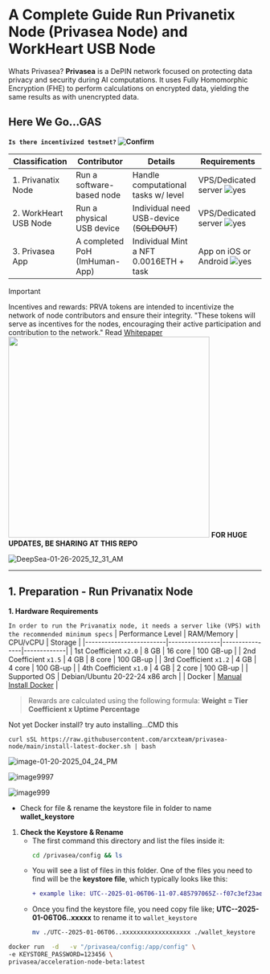 # A Complete Guide Run Privanetix Node (Privasea Node) and WorkHeart USB Node

Whats Privasea? **Privasea** is a DePIN network focused on protecting data privacy and security during AI computations. It uses Fully Homomorphic Encryption (FHE) to perform calculations on encrypted data, yielding the same results as with unencrypted data.

## Here We Go...GAS 
**`Is there incentivized testnet?` ![Confirm](https://img.shields.io/badge/confirm-yes-brightgreen)**

| Classification                   | Contributor                    | Details                              | Requirements                  |
|----------------------------------|--------------------------------|--------------------------------------|-------------------------------|
| 1. Privanatix Node               | Run a software-based node      | Handle computational tasks w/ level      | VPS/Dedicated server ![yes](https://img.shields.io/badge/yes-brightgreen)  |
| 2. WorkHeart USB Node            | Run a physical USB device      | Individual need USB-device (~~SOLDOUT~~) | VPS/Dedicated server ![yes](https://img.shields.io/badge/yes-brightgreen)  |
| 3. Privasea App                  | A completed PoH (ImHuman-App)  | Individual Mint a NFT 0.0016ETH + task   | App on iOS or Android ![yes](https://img.shields.io/badge/yes-brightgreen) |

> [!IMPORTANT]
> Incentives and rewards: PRVA tokens are intended to incentivize the network of node contributors and ensure their integrity. "These tokens will serve as incentives for the nodes, encouraging their active participation and contribution to the network." Read [Whitepaper](https://privasea.ai/whitepaper)  <img src="https://github.com/user-attachments/assets/8dd49f17-867a-40f2-a6da-aa9ce564db74" width="400"> **FOR HUGE UPDATES, BE SHARING AT THIS REPO**

![DeepSea-01-26-2025_12_31_AM](https://github.com/user-attachments/assets/81a4ff84-a89f-4ef9-99cc-078bfde7bdee)

---

## 1. Preparation - Run Privanatix Node
**1. Hardware Requirements**

`In order to run the Privanatix node, it needs a server like (VPS) with the recommended minimum specs`
| Performance Level       | RAM/Memory     | CPU/vCPU       | Storage     |
|-------------------------|----------------|----------------|-------------|
| 1st Coefficient `x2.0`  | 8 GB           | 16 core        | 100 GB-up   | 
| 2nd Coefficient `x1.5`  | 4 GB           | 8 core         | 100 GB-up   |
| 3rd Coefficient `x1.2`  | 4 GB           | 4 core         | 100 GB-up   | 
| 4th Coefficient `x1.0`  | 4 GB           | 2 core         | 100 GB-up   | 
| Supported OS            | Debian/Ubuntu 20-22-24 x86 arch |
| Docker                  | [Manual Install Docker](https://docs.docker.com/engine/install/ubuntu/#install-using-the-repository) |

> Rewards are calculated using the following formula: **Weight = Tier Coefficient x Uptime Percentage**

Not yet Docker install? try auto installing...CMD this
```
curl sSL https://raw.githubusercontent.com/arcxteam/privasea-node/main/install-latest-docker.sh | bash
```

![image-01-20-2025_04_24_PM](https://github.com/user-attachments/assets/25cce29b-8b93-4bc5-a06d-5089b0ca8e8b)

![image9997](https://github.com/user-attachments/assets/80f07287-7b89-461b-ac73-6ef5eb60eb45)

![image999](https://github.com/user-attachments/assets/b9af68c1-c7b0-42ba-99ed-c7e155d6764e)



- Check for file & rename the keystore file in folder to name **wallet_keystore**

1. **Check the Keystore & Rename**
   - The first command this directory and list the files inside it:
     ```bash
     cd /privasea/config && ls
     ```
   - You will see a list of files in this folder. One of the files you need to find will be the **keystore file**, which typically looks like this:
     ```diff
     + example like: UTC--2025-01-06T06-11-07.485797065Z--f07c3ef23ae7beb8cd8ba5ff546e35fd4b332b34
     ```
   - Once you find the keystore file, you need copy file like; **UTC--2025-01-06T06..xxxxx** to rename it to `wallet_keystore`
     ```bash
     mv ./UTC--2025-01-06T06..xxxxxxxxxxxxxxxxxxx ./wallet_keystore
     ```




```bash
docker run  -d   -v "/privasea/config:/app/config" \
-e KEYSTORE_PASSWORD=123456 \
privasea/acceleration-node-beta:latest
```
